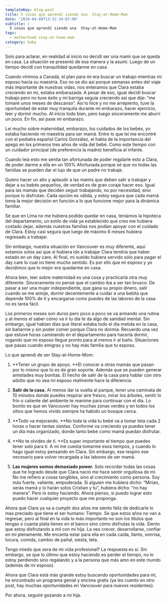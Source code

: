 ```yaml
---
templateKey: blog-post
title: 5 cosas que aprendí siendo una  Stay-at-Home-Mom
date: '2019-04-09T13:32:34-07:00'
subtitle: |
  5 cosas que aprendí siendo una  Stay-at-Home-Mom
tags:
  - motherhood stay-at-home-mom
category: baby
---
```

Solo para aclarar, en realidad al inicio no decidí ser una mami que se queda en casa. La situación se presentó de esa manera y la asumí. Luego de un tiempo decidí con tranquilidad quedarme en casa.

Cuando vinimos a Canadá, el plan para mi era buscar un trabajo mientras mi esposo hacía su maestría. Eso no se dio así porque semanas antes del viaje más importante de nuestras vidas, nos enteramos que Clara estaba creciendo en mi, estaba embarazada. A pesar de eso, igual decidí buscar trabajo pero no tuve éxito y mi barriga seguía creciendo así que dije: “me tomaré unos meses de descanso”. Así lo hice y no me arrepiento, tuve la oportunidad de estar muy tranquila durante mi embarazo, hacer ejercicio, leer y dormir mucho. Al inicio todo bien, pero luego sinceramente me aburrí un poco. En fin, así pase mi embarazo. 

Leí mucho sobre maternidad, embarazo, los cuidados de los bebés, yo estaba haciendo mi maestría para ser mamá. Entre lo que leí me encontré con el pediatra español Carlos González, el habla de la importancia del apego en los primeros tres años de vida del bebé. Como este tiempo con un cuidador principal (de preferencia la madre) beneficia al infante. 

Cuando leía esto me sentía tan afortunada de poder regalarle esto a Clara, de poder darme a ella en un 100% Afortunada porque sé que no todas las familias se pueden dar el lujo de que un padre no trabaje. 

Quiero hacer un alto y aplaudir a las mamis que deben salir a trabajar y dejar a su bebés pequeños, de verdad es de gran coraje hacer eso. Igual para las mamás que deciden seguir trabajando, no por necesidad, sino porque lo disfrutan. Cada opción es válida, y estoy segura que cada mamá toma la mejor decisión en función a lo que funcione mejor para la dinámica familiar. 

Sé que en Lima no me hubiera podido quedar en casa, teníamos la hipoteca del departamento, un estilo de vida ya establecido que creo me hubiera costado dejar, además nuestras familias nos podían apoyar con el cuidado de Clara. Estoy casi segura que luego de máximo 6 meses hubiera regresado a trabajar. 

Sin embargo, nuestra situación en Vancouver es muy diferente, aquí estamos solos así que si hubiera ido a trabajar Clara tendría que haber estado en un day care. Al final, mi sueldo hubiera servido sólo para pagar el day care lo cual no tiene mucho sentido. Es por ello que mi esposo y yo decidimos que lo mejor era quedarme en casa. 

Ahora bien, leer sobre maternidad es una cosa y practicarla otra muy diferente. Sinceramente no pensé que el cambio iba a ser tan brusco. De pasar a ser una mujer independiente, que gana su propio dinero, salir cuando se me antoje, dormir decentemente a cuidar a una bebita que depende 100% de tí y encargarse como puedes de las labores de la casa no es tarea fácil. 

Los primeros meses son duros pero poco a poco se va armando una rutina y al menos el saber cómo va ir tu día te da algo de sanidad mental. Sin embargo, igual habían días que literal estaba todo el día metida en la casa, sin bañarme y sin poder comer porque Clara no dormía. Recuerdo una vez que estuve horas caminando en el departamento para hacerla dormir, rogando que mi esposo llegue pronto para al menos ir al baño. Situaciones que pasas cuando emigras y no hay más familia que tu esposo. 

Lo que aprendi de ser Stay-at-Home-Mom:

1. **Tener un grupo de apoyo. **El conocer a otras mamás que pasan por lo mismo que tú es de gran soporte. Además que se pueden generar amistades muy bonitas. El hecho de salir de la casa para hablar con otro adulto que no sea mi esposo realmente hace la diferencia. 

2. **Salir de la casa.** Al menos dar la vuelta al parque, tener una caminata de 10 minutos donde puedes respirar aire fresco, mirar los árboles, sentir lo frío o caliente del ambiente te reanime para continuar con el día. Lo bonito es que en Vancouver hay muchas zonas verdes y en todos los sitios que hemos vivido siempre ha habido un bosque cerca. 

3. **Todo va mejorando. **No toda la vida tu bebé va a tomar teta cada 2 horas o hacer tantas siestas. Conforme va creciendo ya puedes tener un día más organizado, donde tanto bebé como mamá puedan disfrutar. 

4. **No te olvides de tí. **Es super importante el tiempo que puedes tener solo para tí. A mi me cuesta tomarme esos tiempos, y cuando lo hago igual estoy pensando en Clara. Sin embargo, ese respiro ese necesario para volver recargada a las labores de ser mamá. 

5. **Las mujeres somos demasiado power.** Solo recordar todas las cosas que he logrado desde que Clara nació me hace sentir orgullosa de mí. No me refiero a cosas tangibles, sino al crecimiento como persona. Soy más fuerte, valiente, empoderada. Si alguien me hubiera dicho: “Mirian, serás mamá y lo harán solos Cristian y tu”, hubiera dicho: “no hay manera”. Pero lo estoy haciendo. Ahora pienso, si puedo lograr esto puedo hacer cualquier proyecto que me proponga. 

Ahora que Clara ya va a cumplir dos años me siento feliz de dedicarle lo mas preciado que tiene el ser humano: Tiempo. Se que estos años no van a regresar, pero al final en la vida lo más importante no son los títulos que tengas o cuanta plata tienes en el banco sino cómo disfrutas la vida. Siento que estoy disfrutando a mil con mi hija. La veo crecer, desarrollarse, confiar en mí plenamente. Me encanta estar para ella en cada caída, llanto, sonrisa, locura, comida, cambio de pañal, siesta, teta. 

Tengo miedo que sera de mi vida profesional? La respuesta es sí. Sin embargo, se que lo último que estoy haciendo es perder el tiempo, no lo estoy perdiendo sino regalando y a la persona que más amo en este mundo (además de mi esposo).

Ahora que Clara está más grande estoy buscando oportunidades para mí,  he encontrado un programa genial y encima gratis (ya les cuento en otro post, hay muchas oportunidades en Vancouver para nuevos residentes). 

Por ahora, seguiré gozando a mi hija.
